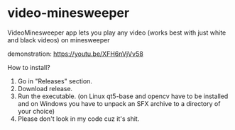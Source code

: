 # video-minesweeper
VideoMinesweeper app lets you play any video (works best with just white and black videos) on minesweeper

demonstration: https://youtu.be/XFH6nVjVv58

How to install?

1. Go in "Releases" section.
2. Download release.
3. Run the executable. (on Linux qt5-base and opencv have to be installed and on Windows you have to unpack an SFX archive to a directory of your choice)
4. Please don't look in my code cuz it's shit.
